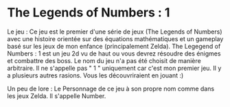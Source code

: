 # The Legends of Numbers : 1

Le jeu :
Ce jeu est le premier d'une série de jeux (The Legends of Numbers) avec une histoire orientée sur des équations mathématiques et un gameplay basé sur les jeux de mon enfance (principalement Zelda).
The Legegend of Numbers : 1 est un jeu 2d vu de haut ou vous devrez résoudre des énigmes et combattre des boss.
Le nom du jeu n'a pas été choisit de manière arbitraire. Il ne s'appelle  pas " 1 " uniquement car c'est mon premier jeu. Il y a plusieurs autres rasions. Vous les découvriraient en jouant :)

Un peu de lore :
Le Personnage de ce jeu à son propre nom comme dans les jeux Zelda. Il s'appelle Number.
